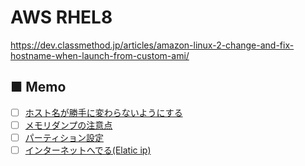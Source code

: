 # AWS RHEL8
https://dev.classmethod.jp/articles/amazon-linux-2-change-and-fix-hostname-when-launch-from-custom-ami/
## ■ Memo
- [ ] [ホスト名が勝手に変わらないようにする]()
- [ ] [メモリダンプの注意点]()
- [ ] [パーティション設定]()
- [ ] [インターネットへでる(Elatic ip)]()
